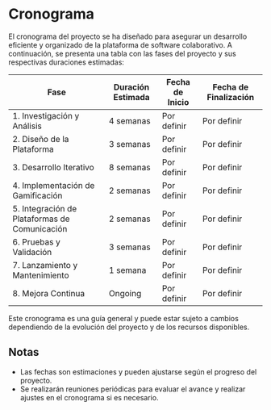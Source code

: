 # Cronograma

El cronograma del proyecto se ha diseñado para asegurar un desarrollo eficiente y organizado de la plataforma de software colaborativo. A continuación, se presenta una tabla con las fases del proyecto y sus respectivas duraciones estimadas:

| Fase                                          | Duración Estimada | Fecha de Inicio | Fecha de Finalización |
| --------------------------------------------- | ----------------- | --------------- | --------------------- |
| 1. Investigación y Análisis                   | 4 semanas         | Por definir     | Por definir           |
| 2. Diseño de la Plataforma                    | 3 semanas         | Por definir     | Por definir           |
| 3. Desarrollo Iterativo                       | 8 semanas         | Por definir     | Por definir           |
| 4. Implementación de Gamificación             | 2 semanas         | Por definir     | Por definir           |
| 5. Integración de Plataformas de Comunicación | 2 semanas         | Por definir     | Por definir           |
| 6. Pruebas y Validación                       | 3 semanas         | Por definir     | Por definir           |
| 7. Lanzamiento y Mantenimiento                | 1 semana          | Por definir     | Por definir           |
| 8. Mejora Continua                            | Ongoing           | Por definir     | Por definir           |

Este cronograma es una guía general y puede estar sujeto a cambios dependiendo de la evolución del proyecto y de los recursos disponibles.

## Notas
- Las fechas son estimaciones y pueden ajustarse según el progreso del proyecto.
- Se realizarán reuniones periódicas para evaluar el avance y realizar ajustes en el cronograma si es necesario.

